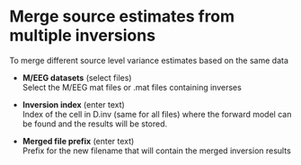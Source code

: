 # Merge source estimates from multiple inversions  
To merge different source level variance estimates based on the same data

* **M/EEG datasets** (select files)  
Select the M/EEG mat files or .mat files containing inverses

* **Inversion index** (enter text)  
Index of the cell in D.inv (same for all files) where the forward model can be found and the results will be stored.

* **Merged file prefix** (enter text)  
Prefix for the new filename that will contain the merged inversion results

